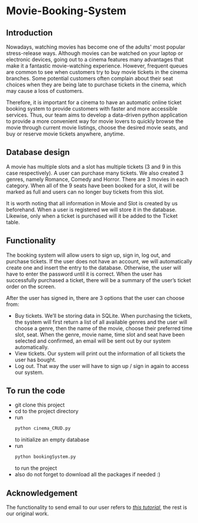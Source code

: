 # Movie-Booking-System

## Introduction

Nowadays, watching movies has become one of the adults' most popular stress-release ways. Although movies can be watched on your laptop or electronic devices, going out to a cinema features many advantages that make it a fantastic movie-watching experience. However, frequent queues are common to see when customers try to buy movie tickets in the cinema branches. Some potential customers often complain about their seat choices when they are being late to purchase tickets in the cinema, which may cause a loss of customers.

Therefore, it is important for a cinema to have an automatic online ticket booking system to provide customers with faster and more accessible services. Thus, our team aims to develop a data-driven python application to provide a more convenient way for movie lovers to quickly browse the movie through current movie listings, choose the desired movie seats, and buy or reserve movie tickets anywhere, anytime.

## Database design

A movie has multiple slots and a slot has multiple tickets (3 and 9 in this case respectively). A user can purchase many tickets. We also created 3 genres, namely Romance, Comedy and Horror. There are 3 movies in each category. When all of the 9 seats have been booked for a slot, it will be marked as full and users can no longer buy tickets from this slot.

It is worth noting that all information in Movie and Slot is created by us beforehand. When a user is registered we will store it in the database. Likewise, only when a ticket is purchased will it be added to the Ticket table.

## Functionality

The booking system will allow users to sign up, sign in, log out, and purchase tickets. If the user does not have an account, we will automatically create one and insert the entry to the database. Otherwise, the user will have to enter the password until it is correct. When the user has successfully purchased a ticket, there will be a summary of the user’s ticket order on the screen.

After the user has signed in, there are 3 options that the user can choose from:

- Buy tickets. We’ll be storing data in SQLite. When purchasing the tickets, the system will first return a list of all available genres and the user will choose a genre, then the name of the movie, choose their preferred time slot, seat. When the genre, movie name, time slot and seat have been selected and confirmed, an email will be sent out by our system automatically.
- View tickets. Our system will print out the information of all tickets the user has bought.
- Log out. That way the user will have to sign up / sign in again to access our system.

## To run the code

- git clone this project
- cd to the project directory
- run
  ```python
  python cinema_CRUD.py
  ```
  to initialize an empty database
- run
  ```python
  python bookingSystem.py
  ```
  to run the project
- also do not forget to download all the packages if needed :)

## Acknowledgement

The functionality to send email to our user refers to _[this tutorial](https://www.tutorialspoint.com/send-mail-from-your-gmail-account-using-python)_, the rest is our original work.
